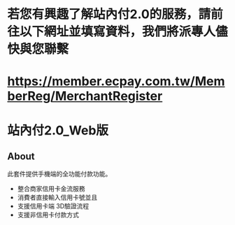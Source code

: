 # 若您有興趣了解站內付2.0的服務，請前往以下網址並填寫資料，我們將派專人儘快與您聯繫
# https://member.ecpay.com.tw/MemberReg/MerchantRegister

# 站內付2.0_Web版

## About

此套件提供手機端的全功能付款功能。

- 整合商家信用卡金流服務
- 消費者直接輸入信用卡號並且
- 支援信用卡端 3D驗證流程
- 支援非信用卡付款方式
